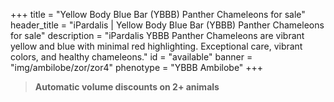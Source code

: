 +++
title = "Yellow Body Blue Bar (YBBB) Panther Chameleons for sale"
header_title = "iPardalis | Yellow Body Blue Bar (YBBB) Panther Chameleons for sale"
description = "iPardalis YBBB Panther Chameleons are vibrant yellow and blue with minimal red highlighting. Exceptional care, vibrant colors, and healthy chameleons."
id = "available"
banner = "img/ambilobe/zor/zor4"
phenotype = "YBBB Ambilobe"
+++

> **Automatic volume discounts on 2+ animals**


